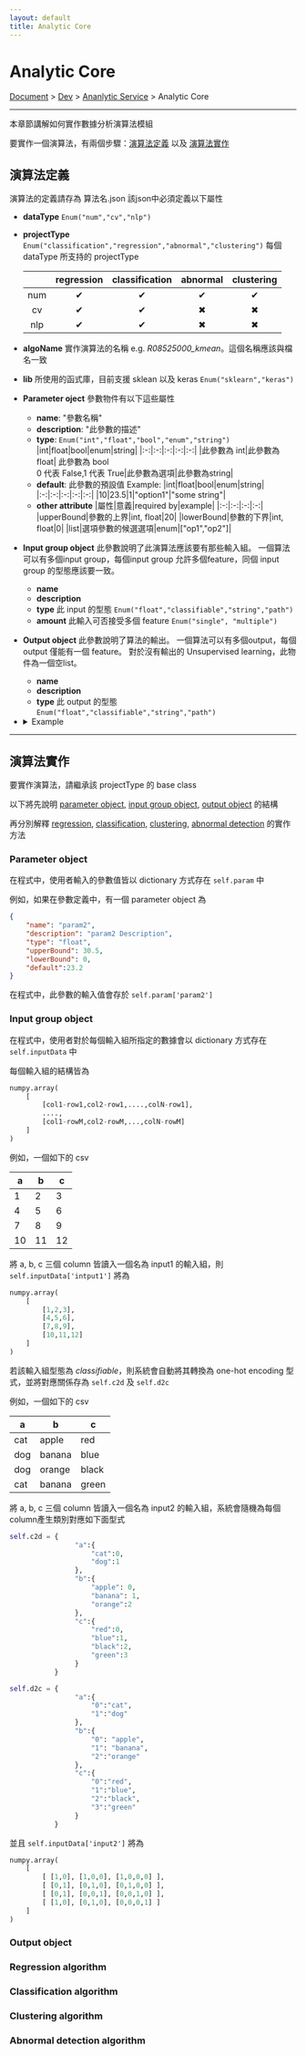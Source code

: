 ```yaml
---
layout: default
title: Analytic Core
---
```


# Analytic Core
<div class="alert alert-dark" role="alert">
    <a href="../../index.html">Document</a>
     > 
    <a href="../index.html">Dev</a>
     > 
    <a href="./index.html">Ananlytic Service</a>
     > 
    Analytic Core
</div>

---
本章節講解如何實作數據分析演算法模組

要實作一個演算法，有兩個步驟：[演算法定義](#演算法定義) 以及 [演算法實作](#演算法實作)

## 演算法定義
演算法的定義請存為 算法名.json
該json中必須定義以下屬性
- **dataType**
`Enum("num","cv","nlp")`
- **projectType** `Enum("classification","regression","abnormal","clustering")`
  每個 dataType 所支持的 projectType

  |   |regression|classification|abnormal|clustering|
  |:--------------:|:------------:|:-------------:|:--------:|:---------:|
  |num|✔|✔|✔|✔|
  |cv|✔|✔|✖|✖|
  |nlp|✔|✔|✖|✖|
- **algoName** 
    實作演算法的名稱 e.g. *R08525000_kmean*。這個名稱應該與檔名一致
- **lib** 
    所使用的函式庫，目前支援 sklean 以及 keras
    `Enum("sklearn","keras")`
- **Parameter oject**
    參數物件有以下這些屬性
    - **name**: "參數名稱"
    - **description**: "此參數的描述"
    - **type**: `Enum("int","float","bool","enum","string")`
        |int|float|bool|enum|string|
        |:-:|:-:|:-:|:-:|:-:|
        |此參數為 int|此參數為 float| 此參數為 bool<br>0 代表 False,1 代表 True|此參數為選項|此參數為string|
    - **default**: 此參數的預設值
        Example:
        |int|float|bool|enum|string|
        |:-:|:-:|:-:|:-:|:-:|
        |10|23.5|1|"option1"|"some string"|
    - **other attribute**
        |屬性|意義|required by|example|
        |:-:|:-:|:-:|:-:|
        |upperBound|參數的上界|int, float|20|
        |lowerBound|參數的下界|int, float|0|
        |list|選項參數的候選選項|enum|["op1","op2"]|
    
- **Input group object**
    此參數說明了此演算法應該要有那些輸入組。
    一個算法可以有多個input group，每個input group 允許多個feature，同個 input group 的型態應該要一致。
    - **name**
    - **description**
    - **type**
        此 input 的型態
        `Enum("float","classifiable","string","path")`
    - **amount**
        此輸入可否接受多個 feature
        `Enum("single", "multiple")`
- **Output object**
    此參數說明了算法的輸出。
    一個算法可以有多個output，每個 output 僅能有一個 feature。
    對於沒有輸出的 Unsupervised learning，此物件為一個空list。
    - **name**
    - **description**
    - **type**
        此 output 的型態
        `Enum("float","classifiable","string","path")`
- <details>
    <summary>Example</summary>

    ```json
    {
        "dataType": "num",
        "projectType":"regression",
        "algoname": "yourAlgoName",
        "lib" : "keras",
        "param":[
            {
                "name": "param1Name",
                "description": "param1 Description",
                "type": "int",
                "upperBound": 100,
                "lowerBound": 10,
                "default":20
            },
            {
                "name": "param2Name",
                "description": "param2 Description",
                "type": "float",
                "upperBound": 30.5,
                "lowerBound": 0,
                "default":23.2
            },
            {
                "name": "param3Name",
                "description": "param3 Description",
                "type": "bool",
                "default":1
            },
            {
                "name": "param4Name",
                "description": "param4 Description",
                "type": "enum",
                "list": ["option1","option2","option3"],
                "default":"option2"
            },
            {
                "name": "param5Name",
                "description": "param5 Description",
                "type": "string",
                "default":"default string"
            }
        ],

        "input":[
            {
                "name": "input1Name",
                "description": "input1 description",
                "type": "float",
                "amount": "multiple"
            },
            {
                "name": "input2Name",
                "description": "input2 description",
                "type": "classifiable",
                "amount": "single"
            },
            {
                "name": "input3Name",
                "description": "input3 description",
                "type": "string",
                "amount": "single"
            },
            {
                "name": "input4Name",
                "description": "input4 description",
                "type": "path",
                "amount": "single"
            }
        ],

        "output":[
            {
                "name": "output1Name",
                "description": "output1 description",
                "type": "float"
            },
            {
                "name": "output2Name",
                "description": "output2 description",
                "type": "classifiable"
            },
            {
                "name": "output3Name",
                "description": "output3 description",
                "type": "string"
            },
            {
                "name": "output4Name",
                "description": "output4 description",
                "type": "path"
            }
        ] # For unsupervised project, it is a empty list
    }
    ```
    </details>
    
---

## 演算法實作
要實作演算法，請繼承該 projectType 的 base class

以下將先說明 [parameter object](#parameter-object), [input group object](#input-group-object), [output object](#output-object) 的結構

再分別解釋 [regression](#regression-algorithm), [classification](#classification-algorithm), [clustering](#clustering-algorithm), [abnormal detection](#abnormal-detection-algorithm) 的實作方法

### Parameter object
在程式中，使用者輸入的參數值皆以 dictionary 方式存在 `self.param` 中

例如，如果在參數定義中，有一個 parameter object 為
```json
{
    "name": "param2",
    "description": "param2 Description",
    "type": "float",
    "upperBound": 30.5,
    "lowerBound": 0,
    "default":23.2
}
```
在程式中，此參數的輸入值會存於 `self.param['param2']`

### Input group object

在程式中，使用者對於每個輸入組所指定的數據會以 dictionary 方式存在 `self.inputData` 中

每個輸入組的結構皆為

```python
numpy.array(
    [
        [col1-row1,col2-row1,....,colN-row1],
        ....,
        [col1-rowM,col2-rowM,...,colN-rowM]
    ]
)
```

例如，一個如下的 csv

|a|b|c|
|---|---|---|
|1|2|3|
|4|5|6|
|7|8|9|
|10|11|12|

將 a, b, c 三個 column 皆讀入一個名為 input1 的輸入組，則 `self.inputData['intput1']` 將為

```python
numpy.array(
    [
        [1,2,3],
        [4,5,6],
        [7,8,9],
        [10,11,12]
    ]
)
```

若該輸入組型態為 *classifiable*，則系統會自動將其轉換為 one-hot encoding 型式，並將對應關係存為 `self.c2d` 及 `self.d2c`

例如，一個如下的 csv

|a|b|c|
|---|---|---|
|cat|apple|red|
|dog|banana|blue|
|dog|orange|black|
|cat|banana|green|

將 a, b, c 三個 column 皆讀入一個名為 input2 的輸入組，系統會隨機為每個column產生類別對應如下面型式

```python
self.c2d = {
                "a":{
                    "cat":0,
                    "dog":1
                },
                "b":{
                    "apple": 0,
                    "banana": 1,
                    "orange":2
                },
                "c":{
                    "red":0,
                    "blue":1,
                    "black":2,
                    "green":3
                }
           }

self.d2c = {
                "a":{
                    "0":"cat",
                    "1":"dog"
                },
                "b":{
                    "0": "apple",
                    "1": "banana",
                    "2":"orange"
                },
                "c":{
                    "0":"red",
                    "1":"blue",
                    "2":"black",
                    "3":"green"
                }
           }
```

並且 `self.inputData['input2']` 將為

```python
numpy.array(
    [
        [ [1,0], [1,0,0], [1,0,0,0] ],
        [ [0,1], [0,1,0], [0,1,0,0] ],
        [ [0,1], [0,0,1], [0,0,1,0] ],
        [ [1,0], [0,1,0], [0,0,0,1] ]
    ]
)
```

### Output object

### Regression algorithm

### Classification algorithm

### Clustering algorithm

### Abnormal detection algorithm

